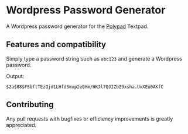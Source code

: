 # Wordpress Password Generator

A Wordpress password generator for the [Polypad](https://polypad.io) Textpad.

## Features and compatibility

Simply type a password string such as `abc123` and generate a Wordpress password.

Output:
```
$2a$08$FSbftTEzQjd1LHfdSmxp2eQHm/HKJl7QJIZbZ9xsha.UxXEu0AKfC
```

## Contributing

Any pull requests with bugfixes or efficiency improvements is greatly appreciated.
